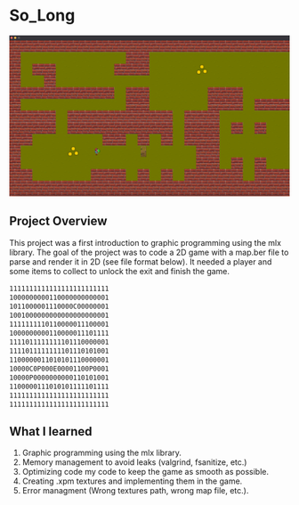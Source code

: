 # So_Long
![Alt text](./eximg.jpg?raw=true "Optional Title")
## Project Overview

This project was a first introduction to graphic programming using the mlx library. The goal of the project was to code a 2D game with a map.ber file to parse and render it in 2D (see file format below). It needed a player and some items to collect to unlock the exit and finish the game.

```
1111111111111111111111111
1000000000110000000000001
1011000001110000C00000001
1001000000000000000000001
1111111110110000011100001
1000000000110000011101111
1111011111111101110000001
1111011111111101110101001
1100000011010101110000001
10000C0P000E00001100P0001
10000P0000000000110101001
1100000111010101111101111
1111111111111111111111111
1111111111111111111111111
```

## What I learned

1. Graphic programming using the mlx library.
2. Memory management to avoid leaks (valgrind, fsanitize, etc.)
3. Optimizing code my code to keep the game as smooth as possible.
4. Creating .xpm textures and implementing them in the game.
5. Error managment (Wrong textures path, wrong map file, etc.).
